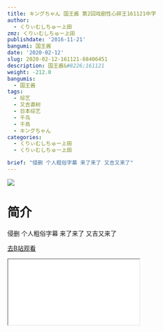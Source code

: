 ```yaml
---
title: キングちゃん 国王酱 第2回戏剧性心碎王161121中字
author:
  - くりぃむしちゅー上田
zmz: くりぃむしちゅー上田
publishdate: '2016-11-21'
bangumi: 国王酱
date: '2020-02-12'
slug: 2020-02-12-161121-88406451
description: 国王酱&#8226;161121
weight: -212.0
bangumis:
  - 国王酱
tags:
  - 综艺
  - 又吉直树
  - 日本综艺
  - 千鸟
  - 千鳥
  - キングちゃん
categories:
  - くりぃむしちゅー上田
  - くりぃむしちゅー上田

brief: "侵删 个人粗俗字幕 来了来了 又吉又来了"
---
```

![](https://raw.githubusercontent.com/tcgriffith/owaraisite/master/static/tmpimg/23ce87cf8781ddc0fa5496ee8cc066e87b7a8d34.jpg.480.jpg)
# 简介  
侵删 个人粗俗字幕
来了来了 又吉又来了  

[去B站观看](https://www.bilibili.com/video/av88406451/)
<div class ="resp-container"><iframe class="testiframe" src="//player.bilibili.com/player.html?aid=88406451"", scrolling="no", allowfullscreen="true" > </iframe></div> 
